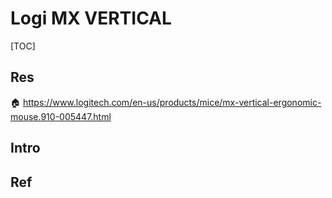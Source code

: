 # Logi MX VERTICAL

[TOC]



## Res
🏠 https://www.logitech.com/en-us/products/mice/mx-vertical-ergonomic-mouse.910-005447.html


## Intro


## Ref

